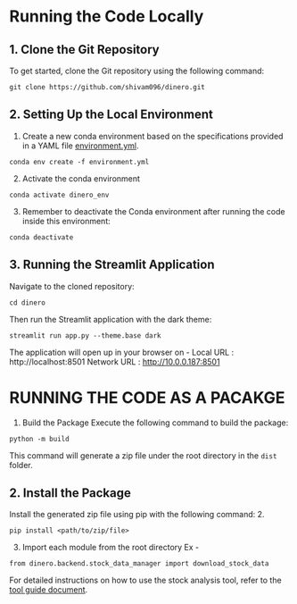 # Running the Code Locally

## 1. Clone the Git Repository
To get started, clone the Git repository using the following command:

```
git clone https://github.com/shivam096/dinero.git
```

## 2. Setting Up the Local Environment
1. Create a new conda environment based on the specifications provided in a YAML file [environment.yml](environment.yml).
```
conda env create -f environment.yml
```
2. Activate the conda environment
```
conda activate dinero_env
```

3. Remember to deactivate the Conda environment after running the code inside this environment:
```
conda deactivate
```

## 3. Running the Streamlit Application
Navigate to the cloned repository:
```
cd dinero
```
Then run the Streamlit application with the dark theme:
```
streamlit run app.py --theme.base dark
```
The application will open up in your browser on -
    Local URL : http://localhost:8501
    Network URL : http://10.0.0.187:8501


# RUNNING THE CODE AS A PACAKGE

1. Build the Package
Execute the following command to build the package:
```
python -m build
```
This command will generate a zip file under the root directory in the `dist` folder.

## 2. Install the Package
Install the generated zip file using pip with the following command:
2.
```
pip install <path/to/zip/file>
```

3. Import each module from the root directory
Ex -
```
from dinero.backend.stock_data_manager import download_stock_data
```

For detailed instructions on how to use the stock analysis tool, refer to the [tool guide document](tool_guide_for_user.md).







